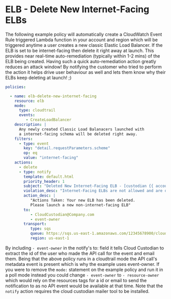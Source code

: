 # ELB - Delete New Internet-Facing ELBs

The following example policy will automatically create a CloudWatch
Event Rule triggered Lambda function in your account and region which
will be triggered anytime a user creates a new classic Elastic Load
Balancer. If the ELB is set to be internet-facing then delete it right
away at launch. This provides near real-time auto-remediation (typically
within 1-2 mins) of the ELB being created. Having such a quick
auto-remediation action greatly reduces an attack window! By notifying
the customer who tried to perform the action it helps drive user
behaviour as well and lets them know why their ELBs keep deleting at
launch! ;)

``` yaml
policies:

  - name: elb-delete-new-internet-facing
    resource: elb
    mode:
      type: cloudtrail
      events:
         - CreateLoadBalancer
    description: |
      Any newly created Classic Load Balanacers launched with
      a internet-facing schema will be deleted right away.
    filters:
      - type: event
        key: "detail.requestParameters.scheme"
        op: eq
        value: "internet-facing"
    actions:
      - delete
      - type: notify
        template: default.html
        priority_header: 1
        subject: "Deleted New Internet-Facing ELB - [custodian {{ account }} - {{ region }}]"
        violation_desc: "Internet-Facing ELBs are not allowed and are deleted at launch."
        action_desc: |
           "Actions Taken: Your new ELB has been deleted.
           Please launch a new non-internet-facing ELB"
        to:
           - CloudCustodian@Company.com
           - event-owner
        transport:
           type: sqs
           queue: https://sqs.us-east-1.amazonaws.com/12345678900/cloud-custodian-mailer
           region: us-east-1
```

By including `- event-owner` in the notify\'s to: field it tells Cloud
Custodian to extract the id of the user who made the API call for the
event and email them. Being that the above policy runs in a cloudtrail
mode the API call\'s metadata event is present which is why the example
uses event-owner. If you were to remove the `mode:` statement on the
example policy and run it in a poll mode instead you could change
`- event-owner` to `- resource-owner` which would rely on the resources
tags for a id or email to send the notification to as no API event would
be available at that time. Note that the `notify` action requires the
cloud custodian mailer tool to be installed.
